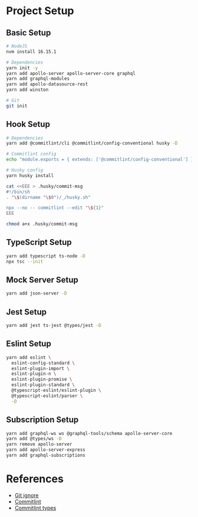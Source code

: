 # Project Setup

## Basic Setup

```bash
# NodeJS
nvm install 16.15.1

# Dependencies
yarn init -y
yarn add apollo-server apollo-server-core graphql
yarn add graphql-modules
yarn add apollo-datasource-rest
yarn add winston

# Git
git init
```

## Hook Setup

```bash
# Dependencies
yarn add @commitlint/cli @commitlint/config-conventional husky -D

# Commitlint config
echo "module.exports = { extends: ['@commitlint/config-conventional'] };" > commitlint.config.js

# Husky config
yarn husky install

cat <<EEE > .husky/commit-msg
#!/bin/sh
. "\$(dirname "\$0")/_/husky.sh"

npx --no -- commitlint --edit "\${1}"
EEE

chmod a+x .husky/commit-msg
```

## TypeScript Setup

```bash
yarn add typescript ts-node -D
npx tsc --init
```

## Mock Server Setup

```bash
yarn add json-server -D
```

## Jest Setup

```bash
yarn add jest ts-jest @types/jest -D
```

## Eslint Setup

```bash
yarn add eslint \
  eslint-config-standard \
  eslint-plugin-import \
  eslint-plugin-n \
  eslint-plugin-promise \
  eslint-plugin-standard \
  @typescript-eslint/eslint-plugin \
  @typescript-eslint/parser \
  -D
```

## Subscription Setup

```bash
yarn add graphql-ws ws @graphql-tools/schema apollo-server-core
yarn add @types/ws -D
yarn remove apollo-server
yarn add apollo-server-express
yarn add graphql-subscriptions
```

# References

- [Git ignore](https://raw.githubusercontent.com/github/gitignore/main/Node.gitignore)
- [Commitlint](https://commitlint.js.org/#/guides-local-setup)
- [Commitlint types](https://github.com/conventional-changelog/commitlint#what-is-commitlint)
